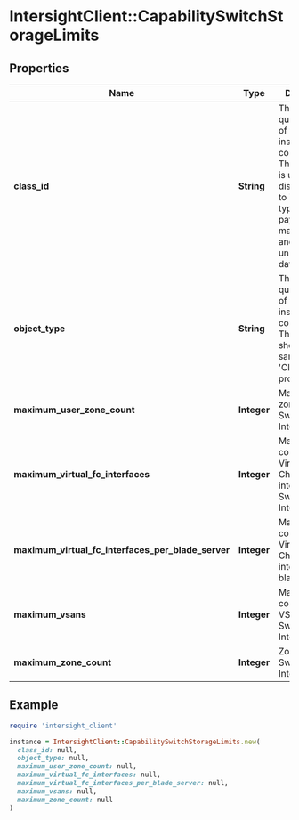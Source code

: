 # IntersightClient::CapabilitySwitchStorageLimits

## Properties

| Name | Type | Description | Notes |
| ---- | ---- | ----------- | ----- |
| **class_id** | **String** | The fully-qualified name of the instantiated, concrete type. This property is used as a discriminator to identify the type of the payload when marshaling and unmarshaling data. | [default to &#39;capability.SwitchStorageLimits&#39;] |
| **object_type** | **String** | The fully-qualified name of the instantiated, concrete type. The value should be the same as the &#39;ClassId&#39; property. | [default to &#39;capability.SwitchStorageLimits&#39;] |
| **maximum_user_zone_count** | **Integer** | Maximum user zones per Switch/Fabric-Interconnect. | [optional] |
| **maximum_virtual_fc_interfaces** | **Integer** | Maximum configurable Virtual Fibre Channel interfaces on Switch/Fabric-Interconnect. | [optional] |
| **maximum_virtual_fc_interfaces_per_blade_server** | **Integer** | Maximum configurable Virtual Fibre Channel interfaces per blade. | [optional] |
| **maximum_vsans** | **Integer** | Maximum configurable VSANs on Switch/Fabric-Interconnect. | [optional] |
| **maximum_zone_count** | **Integer** | Zone limit per Switch/Fabric-Interconnect. | [optional] |

## Example

```ruby
require 'intersight_client'

instance = IntersightClient::CapabilitySwitchStorageLimits.new(
  class_id: null,
  object_type: null,
  maximum_user_zone_count: null,
  maximum_virtual_fc_interfaces: null,
  maximum_virtual_fc_interfaces_per_blade_server: null,
  maximum_vsans: null,
  maximum_zone_count: null
)
```

